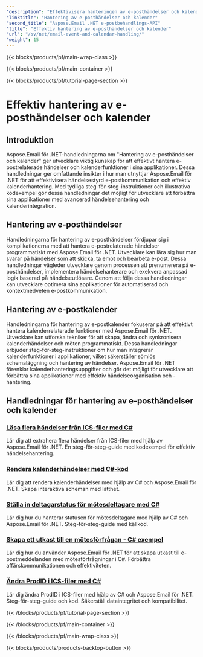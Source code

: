 ```yaml
---
"description": "Effektivisera hanteringen av e-posthändelser och kalenderhantering med Aspose.Email för .NET-handledningar. Lär dig automatisera e-posthändelser och integrera kalenderfunktioner sömlöst."
"linktitle": "Hantering av e-posthändelser och kalender"
"second_title": "Aspose.Email .NET e-postbehandlings-API"
"title": "Effektiv hantering av e-posthändelser och kalender"
"url": "/sv/net/email-event-and-calendar-handling/"
"weight": 15
---
```


{{< blocks/products/pf/main-wrap-class >}}

{{< blocks/products/pf/main-container >}}

{{< blocks/products/pf/tutorial-page-section >}}

# Effektiv hantering av e-posthändelser och kalender


## Introduktion

Aspose.Email för .NET-handledningarna om "Hantering av e-posthändelser och kalender" ger utvecklare viktig kunskap för att effektivt hantera e-postrelaterade händelser och kalenderfunktioner i sina applikationer. Dessa handledningar ger omfattande insikter i hur man utnyttjar Aspose.Email för .NET för att effektivisera händelsestyrd e-postkommunikation och effektiv kalenderhantering. Med tydliga steg-för-steg-instruktioner och illustrativa kodexempel gör dessa handledningar det möjligt för utvecklare att förbättra sina applikationer med avancerad händelsehantering och kalenderintegration.

## Hantering av e-posthändelser

Handledningarna för hantering av e-posthändelser fördjupar sig i komplikationerna med att hantera e-postrelaterade händelser programmatiskt med Aspose.Email för .NET. Utvecklare kan lära sig hur man svarar på händelser som att skicka, ta emot och bearbeta e-post. Dessa handledningar vägleder utvecklare genom processen att prenumerera på e-posthändelser, implementera händelsehanterare och exekvera anpassad logik baserad på händelseutlösare. Genom att följa dessa handledningar kan utvecklare optimera sina applikationer för automatiserad och kontextmedveten e-postkommunikation.

## Hantering av e-postkalender

Handledningarna för hantering av e-postkalender fokuserar på att effektivt hantera kalenderrelaterade funktioner med Aspose.Email för .NET. Utvecklare kan utforska tekniker för att skapa, ändra och synkronisera kalenderhändelser och möten programmatiskt. Dessa handledningar erbjuder steg-för-steg-instruktioner om hur man integrerar kalenderfunktioner i applikationer, vilket säkerställer sömlös schemaläggning och hantering av händelser. Aspose.Email för .NET förenklar kalenderhanteringsuppgifter och gör det möjligt för utvecklare att förbättra sina applikationer med effektiv händelseorganisation och -hantering.

## Handledningar för hantering av e-posthändelser och kalender

### [Läsa flera händelser från ICS-filer med C#](./reading-multiple-events-from-ics-files-with-csharp/)
Lär dig att extrahera flera händelser från ICS-filer med hjälp av Aspose.Email för .NET. En steg-för-steg-guide med kodexempel för effektiv händelsehantering.
### [Rendera kalenderhändelser med C#-kod](./rendering-calendar-events-using-csharp-code/)
Lär dig att rendera kalenderhändelser med hjälp av C# och Aspose.Email för .NET. Skapa interaktiva scheman med lätthet.
### [Ställa in deltagarstatus för mötesdeltagare med C#](./setting-participant-status-for-appointment-attendees-with-csharp/)
Lär dig hur du hanterar statusen för mötesdeltagare med hjälp av C# och Aspose.Email för .NET. Steg-för-steg-guide med källkod.
### [Skapa ett utkast till en mötesförfrågan - C# exempel](./crafting-a-draft-appointment-request-csharp-example/)
Lär dig hur du använder Aspose.Email för .NET för att skapa utkast till e-postmeddelanden med mötesförfrågningar i C#. Förbättra affärskommunikationen och effektiviteten.
### [Ändra ProdID i ICS-filer med C#](./altering-prodid-in-ics-files-with-csharp/)
Lär dig ändra ProdID i ICS-filer med hjälp av C# och Aspose.Email för .NET. Steg-för-steg-guide och kod. Säkerställ dataintegritet och kompatibilitet. 

{{< /blocks/products/pf/tutorial-page-section >}}

{{< /blocks/products/pf/main-container >}}

{{< /blocks/products/pf/main-wrap-class >}}

{{< blocks/products/products-backtop-button >}}